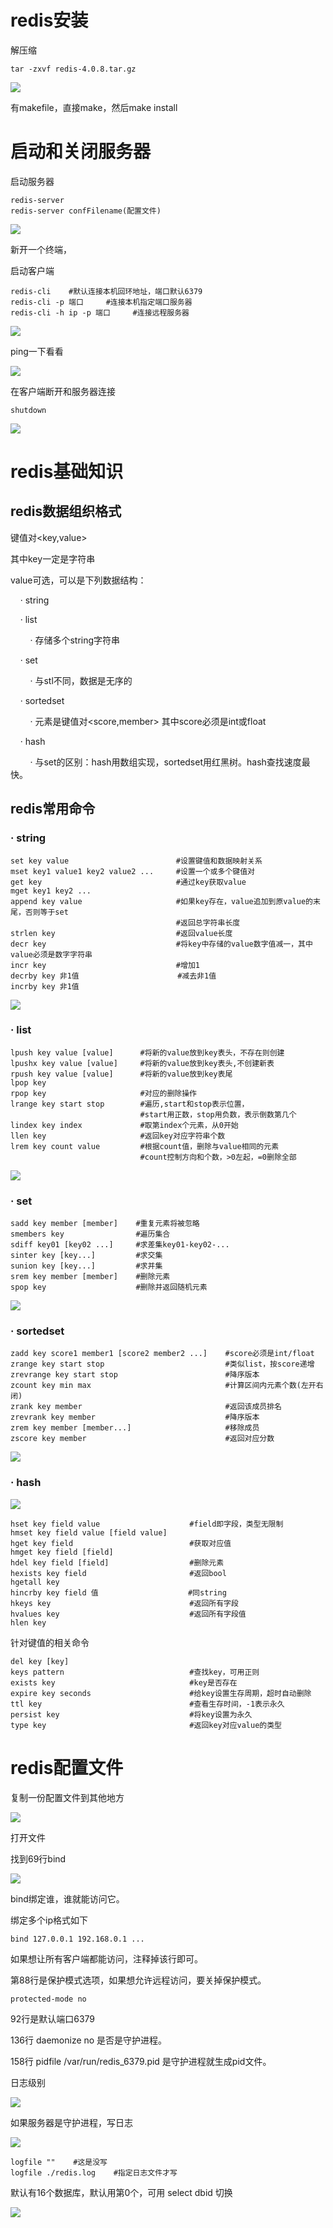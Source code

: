 # redis安装

解压缩

```
tar -zxvf redis-4.0.8.tar.gz
```

![](assets/分布式文件服务器02_redis/2023-02-26-18-10-48-image.png)

有makefile，直接make，然后make install



# 启动和关闭服务器

启动服务器

```
redis-server
redis-server confFilename(配置文件)
```

![](assets/分布式文件服务器02_redis/2023-02-26-18-18-00-image.png)



新开一个终端，

启动客户端

```
redis-cli    #默认连接本机回环地址，端口默认6379
redis-cli -p 端口     #连接本机指定端口服务器
redis-cli -h ip -p 端口     #连接远程服务器
```

![](assets/分布式文件服务器02_redis/2023-02-26-18-25-43-image.png)

ping一下看看

![](assets/分布式文件服务器02_redis/2023-02-26-18-26-32-image.png)

在客户端断开和服务器连接

```
shutdown
```

![](assets/分布式文件服务器02_redis/2023-02-26-18-28-08-image.png)





# redis基础知识

## redis数据组织格式

键值对<key,value>

其中key一定是字符串

value可选，可以是下列数据结构：

    · string

    · list        

        · 存储多个string字符串

    · set

        · 与stl不同，数据是无序的

    · sortedset

        · 元素是键值对<score,member> 其中score必须是int或float

    · hash

        · 与set的区别：hash用数组实现，sortedset用红黑树。hash查找速度最快。



## redis常用命令

### ·  string

```
set key value                        #设置键值和数据映射关系
mset key1 value1 key2 value2 ...     #设置一个或多个键值对
get key                              #通过key获取value
mget key1 key2 ...
append key value                     #如果key存在，value追加到原value的末尾，否则等于set
                                     #返回总字符串长度
strlen key                           #返回value长度
decr key                             #将key中存储的value数字值减一，其中value必须是数字字符串
incr key                             #增加1
decrby key 非1值                      #减去非1值
incrby key 非1值
```

![](assets/分布式文件服务器02_redis/2023-02-26-19-10-20-image.png)



### · list

```
lpush key value [value]      #将新的value放到key表头，不存在则创建
lpushx key value [value]     #将新的value放到key表头,不创建新表
rpush key value [value]      #将新的value放到key表尾
lpop key
rpop key                     #对应的删除操作
lrange key start stop        #遍历,start和stop表示位置，
                             #start用正数，stop用负数，表示倒数第几个
lindex key index             #取第index个元素，从0开始
llen key                     #返回key对应字符串个数
lrem key count value         #根据count值，删除与value相同的元素
                             #count控制方向和个数，>0左起，=0删除全部
```

![](assets/分布式文件服务器02_redis/2023-02-26-19-37-37-image.png)

### · set

```
sadd key member [member]    #重复元素将被忽略
smembers key                #遍历集合
sdiff key01 [key02 ...]     #求差集key01-key02-...
sinter key [key...]         #求交集
sunion key [key...]         #求并集
srem key member [member]    #删除元素
spop key                    #删除并返回随机元素
```

![](assets/分布式文件服务器02_redis/2023-02-26-20-12-13-image.png)

### · sortedset

```
zadd key score1 member1 [score2 member2 ...]    #score必须是int/float
zrange key start stop                           #类似list，按score递增
zrevrange key start stop                        #降序版本
zcount key min max                              #计算区间内元素个数(左开右闭)
zrank key member                                #返回该成员排名
zrevrank key member                             #降序版本
zrem key member [member...]                     #移除成员
zscore key member                               #返回对应分数
```

![](assets/分布式文件服务器02_redis/2023-02-26-20-28-50-image.png)

### · hash

![](assets/分布式文件服务器02_redis/2023-02-26-20-30-19-image.png)

```
hset key field value                    #field即字段，类型无限制
hmset key field value [field value]
hget key field                          #获取对应值
hmget key field [field]   
hdel key field [field]                  #删除元素
hexists key field                       #返回bool
hgetall key
hincrby key field 值                    #同string
hkeys key                               #返回所有字段  
hvalues key                             #返回所有字段值   
hlen key
```

针对键值的相关命令

```
del key [key]
keys pattern                            #查找key，可用正则
exists key                              #key是否存在
expire key seconds                      #给key设置生存周期，超时自动删除
ttl key                                 #查看生存时间，-1表示永久
persist key                             #将key设置为永久
type key                                #返回key对应value的类型
```



# redis配置文件

复制一份配置文件到其他地方

![](assets/分布式文件服务器02_redis/2023-02-26-21-36-20-image.png)

打开文件

找到69行bind

![](assets/分布式文件服务器02_redis/2023-02-26-21-55-51-image.png)

bind绑定谁，谁就能访问它。

绑定多个ip格式如下

```
bind 127.0.0.1 192.168.0.1 ...
```

如果想让所有客户端都能访问，注释掉该行即可。

第88行是保护模式选项，如果想允许远程访问，要关掉保护模式。

```
protected-mode no
```

92行是默认端口6379

136行 daemonize no 是否是守护进程。

158行 pidfile /var/run/redis_6379.pid 是守护进程就生成pid文件。



日志级别

![](assets/分布式文件服务器02_redis/2023-02-26-22-05-43-image.png)

如果服务器是守护进程，写日志

![](assets/分布式文件服务器02_redis/2023-02-26-22-06-21-image.png)

```
logfile ""    #这是没写
logfile ./redis.log    #指定日志文件才写
```

默认有16个数据库，默认用第0个，可用 select dbid 切换

![](assets/分布式文件服务器02_redis/2023-02-26-22-08-51-image.png)
